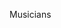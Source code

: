<!DOCTYPE html>
  <html>
    <title>Musicians</title>
  </html>

   <body>
    <p>Musicians</p>
  </body>
